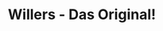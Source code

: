 ---
title: "Willers - Das Original!"
url: /oldenburg/willers-das-original/
shop: Schlüsseldienst
---